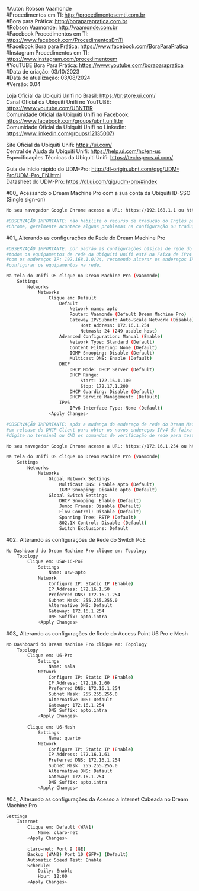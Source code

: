 #Autor: Robson Vaamonde<br>
#Procedimentos em TI: http://procedimentosemti.com.br<br>
#Bora para Prática: http://boraparapratica.com.br<br>
#Robson Vaamonde: http://vaamonde.com.br<br>
#Facebook Procedimentos em TI: https://www.facebook.com/ProcedimentosEmTi<br>
#Facebook Bora para Prática: https://www.facebook.com/BoraParaPratica<br>
#Instagram Procedimentos em TI: https://www.instagram.com/procedimentoem<br>
#YouTUBE Bora Para Prática: https://www.youtube.com/boraparapratica<br>
#Data de criação: 03/10/2023<br>
#Data de atualização: 03/08/2024<br>
#Versão: 0.04

Loja Oficial da Ubiquiti Unifi no Brasil: https://br.store.ui.com/<br>
Canal Oficial da Ubiquiti Unifi no YouTUBE: https://www.youtube.com/UBNTBR<br>
Comunidade Oficial da Ubiquiti Unifi no Facebook: https://www.facebook.com/groups/ubnt.unifi.br<br>
Comunidade Oficial da Ubiquiti Unifi no LinkedIn: https://www.linkedin.com/groups/12135007/

Site Oficial da Ubiquiti Unifi: https://ui.com/<br>
Central de Ajuda da Ubiquiti Unifi: https://help.ui.com/hc/en-us<br>
Especificações Técnicas da Ubiquiti Unifi: https://techspecs.ui.com/

Guia de início rápido do UDM-Pro: http://dl-origin.ubnt.com/qsg/UDM-Pro/UDM-Pro_EN.html<br>
Datasheet do UDM-Pro: https://dl.ui.com/qig/udm-pro/#index

#00_ Acessando o Dream Machine Pro com a sua conta da Ubiquiti ID-SSO (Single sign-on)<br>
```bash
No seu navegador Google Chrome acesse a URL: https://192.168.1.1 ou https://unifi

#OBSERVAÇÃO IMPORTANTE: não habilite o recurso de tradução do Inglês para o Português do Google
#Chrome, geralmente acontece alguns problemas na configuração ou tradução do termo técnico.
```

#01_ Alterando as configurações de Rede do Dream Machine Pro<br>
```bash
#OBSERVAÇÃO IMPORTANTE: por padrão as configurações básicas de rede do Dream Machine Pro e 
#todos os equipamentos de rede da Ubiquiti Unifi está na Faixa de IPv4 Classe C começando
#com os endereços IP: 192.168.1.0/24, recomendo alterar os endereços IP antes de começar a
#configurar os equipamentos na rede.

Na tela do Unifi OS clique no Dream Machine Pro (vaamonde)
	Settings
		Networks
			Networks
				Clique em: Default
					Default
						Network name: apto
						Router: Vaamonde (Default Dream Machine Pro)
						Gateway IP/Subnet: Auto-Scale Network (Disable)
							Host Address: 172.16.1.254
							Netmask: 24 (249 usable host)
					Advanced Configuration: Manual (Enable)
						Network Type: Standard (Default)
						Content Filtering: None (Default)
						IGMP Snooping: Disable (Default)
						Multicast DNS: Enable (Default)
					DHCP
						DHCP Mode: DHCP Server (Default)
						DHCP Range:
							Start: 172.16.1.100
							Stop: 172.17.1.200
						DHCP Guarding: Disable (Default)
						DHCP Service Management: (Default)
					IPv6
						IPv6 Interface Type: Nome (Default)
				<Apply Changes>

#OBSERVAÇÃO IMPORTANTE: após a mudança do endereço de rede do Dream Machine Pro, faça
#um release do DHCP Client para obter os novos endereços IPv4 da faixa alterada no UDM,
#digite no terminal ou CMD os comandos de verificação de rede para testar os novos IP's. 

No seu navegador Google Chrome acesse a URL: https://172.16.1.254 ou https://unifi

Na tela do Unifi OS clique no Dream Machine Pro (vaamonde)
	Settings
		Networks
			Networks
				Global Network Settings
					Multicast DNS: Enable apto (Default)
					IGMP Snooping: Disable apto (Default)
				Global Switch Settings
					DHCP Snooping: Enable (Default)
					Jumbo Frames: Disable (Default)
					Flow Control: Disable (Default)
					Spanning Tree: RSTP (Default)
					802.1X Control: Disable (Default)
					Switch Exclusions: Default
```

#02_ Alterando as configurações de Rede do Switch PoE<br>
```bash
No Dashboard do Dream Machine Pro clique em: Topology
	Topology
		Clique em: USW-16-PoE
			Settings
				Name: usw-apto
			Network
				Configure IP: Static IP (Enable)
				IP Address: 172.16.1.50
				Preferred DNS: 172.16.1.254
				Subnet Mask: 255.255.255.0
				Alternative DNS: Default
				Gateway: 172.16.1.254
				DNS Suffix: apto.intra
			<Apply Changes>
```

#03_ Alterando as configurações de Rede do Access Point U6 Pro e Mesh<br>
```bash
No Dashboard do Dream Machine Pro clique em: Topology
	Topology
		Clique em: U6-Pro
			Settings
				Name: sala
			Network
				Configure IP: Static IP (Enable)
				IP Address: 172.16.1.60
				Preferred DNS: 172.16.1.254
				Subnet Mask: 255.255.255.0
				Alternative DNS: Default
				Gateway: 172.16.1.254
				DNS Suffix: apto.intra
			<Apply Changes>
		
		Clique em: U6-Mesh
			Settings
				Name: quarto
			Network
				Configure IP: Static IP (Enable)
				IP Address: 172.16.1.61
				Preferred DNS: 172.16.1.254
				Subnet Mask: 255.255.255.0
				Alternative DNS: Default
				Gateway: 172.16.1.254
				DNS Suffix: apto.intra
			<Apply Changes>
```

#04_ Alterando as configurações da Acesso a Internet Cabeada no Dream Machine Pro<br>
```bash
Settings
	Internet
		Clique em: Default (WAN1)
			Name: claro-net
		<Apply Changes>

		claro-net: Port 9 (GE)
		Backup (WAN2) Port 10 (SFP+) (Default)
		Automatic Speed Test: Enable
		Schedule:
			Daily: Enable
			Hour: 12:00
		<Apply Changes>
```